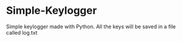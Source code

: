 # Simple-Keylogger
Simple keylogger made with Python. All the keys will be saved in a file called log.txt
